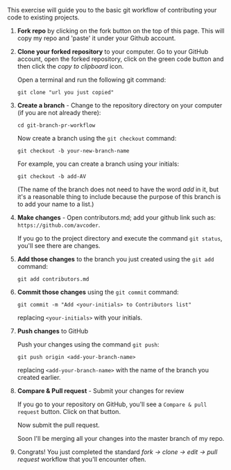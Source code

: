 This exercise will guide you to the basic git workflow of contributing your code to existing projects.

1. **Fork repo** by clicking on the fork button on the top of this page.
   This will copy my repo and 'paste' it under your Github account.

1. **Clone your forked repository** to your computer. Go to your GitHub account, open the forked repository, click on the green code button and then click the _copy to clipboard_ icon.

   Open a terminal and run the following git command:

   ```
   git clone "url you just copied"
   ```

1. **Create a branch** - Change to the repository directory on your computer (if you are not already there):

   ```
   cd git-branch-pr-workflow
   ```

   Now create a branch using the `git checkout` command:

   ```
   git checkout -b your-new-branch-name
   ```

   For example, you can create a branch using your initials:

   ```
   git checkout -b add-AV
   ```

   (The name of the branch does not need to have the word _add_ in it, but it's a reasonable thing to include because the purpose of this branch is to add your name to a list.)

1. **Make changes** - Open contributors.md; add your github link such as: `https://github.com/avcoder`.

   If you go to the project directory and execute the command `git status`, you'll see there are changes.

1. **Add those changes** to the branch you just created using the `git add` command:

   ```
   git add contributors.md
   ```

1. **Commit those changes** using the `git commit` command:

   ```
   git commit -m "Add <your-initials> to Contributors list"
   ```

   replacing `<your-initials>` with your initials.

1. **Push changes** to GitHub

   Push your changes using the command `git push`:

   ```
   git push origin <add-your-branch-name>
   ```

   replacing `<add-your-branch-name>` with the name of the branch you created earlier.

1. **Compare & Pull request** - Submit your changes for review

   If you go to your repository on GitHub, you'll see a `Compare & pull request` button. Click on that button.

   Now submit the pull request.

   Soon I'll be merging all your changes into the master branch of my repo.

1. Congrats! You just completed the standard _fork -> clone -> edit -> pull request_ workflow that you'll encounter often.
